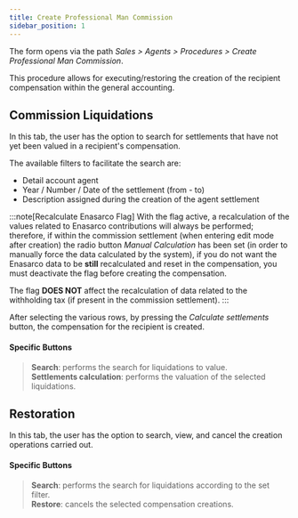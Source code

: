 ```yaml
---
title: Create Professional Man Commission
sidebar_position: 1
---
```


The form opens via the path *Sales > Agents > Procedures > Create Professional Man Commission*.

This procedure allows for executing/restoring the creation of the recipient compensation within the general accounting.

## Commission Liquidations 

In this tab, the user has the option to search for settlements that have not yet been valued in a recipient's compensation.

The available filters to facilitate the search are:
- Detail account agent 
- Year / Number / Date of the settlement (from - to) 
- Description assigned during the creation of the agent settlement 

:::note[Recalculate Enasarco Flag]
With the flag active, a recalculation of the values related to Enasarco contributions will always be performed; therefore, if within the commission settlement (when entering edit mode after creation) the radio button *Manual Calculation* has been set (in order to manually force the data calculated by the system), if you do not want the Enasarco data to be **still** recalculated and reset in the compensation, you must deactivate the flag before creating the compensation.

The flag **DOES NOT** affect the recalculation of data related to the withholding tax (if present in the commission settlement).
:::

After selecting the various rows, by pressing the *Calculate settlements* button, the compensation for the recipient is created.


#### Specific Buttons

> **Search**: performs the search for liquidations to value.  
> **Settlements calculation**: performs the valuation of the selected liquidations.  

## Restoration 

In this tab, the user has the option to search, view, and cancel the creation operations carried out.

#### Specific Buttons

> **Search**: performs the search for liquidations according to the set filter.  
> **Restore**: cancels the selected compensation creations.